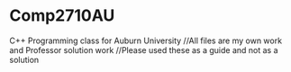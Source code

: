 # Comp2710AU
C++ Programming class for Auburn University
//All files are my own work and Professor solution work
//Please used these as a guide and not as a solution
